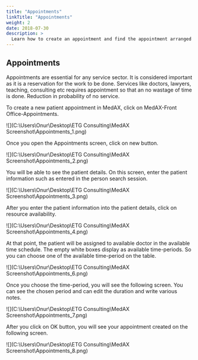 ```yaml
---
title: "Appointments"
linkTitle: "Appointments"
weight: 2
date: 2018-07-30
description: >
  Learn how to create an appointment and find the appointment arranged
---
```


##  Appointments

Appointments are essential for any service sector. It is considered important as it is a reservation for the work to be done. Services like doctors, lawyers, teaching, consulting etc requires appointment so that an no wastage of time is done. Reduction in probability of no service.

To create a new patient appointment in MedAX, click on MedAX-Front Office-Appointments.


![](C:\Users\Onur\Desktop\ETG Consulting\MedAX Screenshot\Appointments_1.png)


Once you open the Appointments screen, click on new button.


![](C:\Users\Onur\Desktop\ETG Consulting\MedAX Screenshot\Appointments_2.png)


You will be able to see the patient details. On this screen, enter the patient information such as entered in the person search session.

![](C:\Users\Onur\Desktop\ETG Consulting\MedAX Screenshot\Appointments_3.png)


After you enter the patient information into the patient details, click on resource availability.


![](C:\Users\Onur\Desktop\ETG Consulting\MedAX Screenshot\Appointments_4.png)


At that point, the patient will be assigned to available doctor in the available time schedule. The empty white boxes display as available time-periods. So you can choose one of the available time-period on the table.


![](C:\Users\Onur\Desktop\ETG Consulting\MedAX Screenshot\Appointments_6.png)



Once you choose the time-period, you will see the following screen. You can see the chosen period and can edit the duration and write various notes.


![](C:\Users\Onur\Desktop\ETG Consulting\MedAX Screenshot\Appointments_7.png)


After you click on OK button, you will see your appointment created on the following screen.


![](C:\Users\Onur\Desktop\ETG Consulting\MedAX Screenshot\Appointments_8.png)





